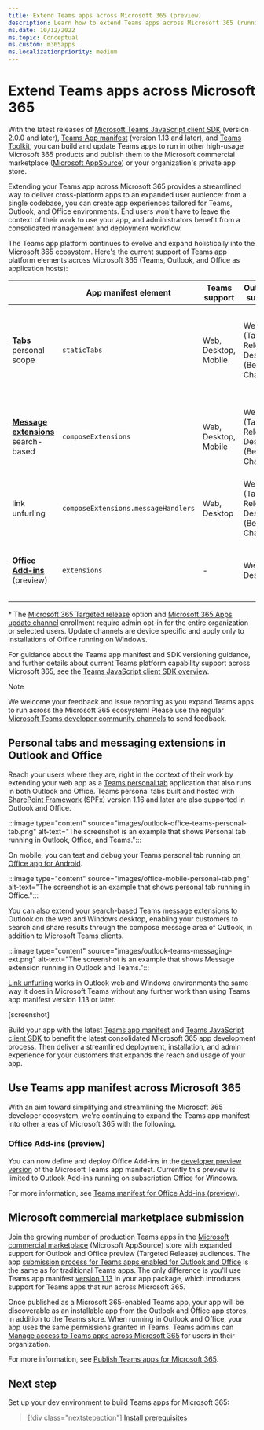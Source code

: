```yaml
---
title: Extend Teams apps across Microsoft 365 (preview)
description: Learn how to extend Teams apps across Microsoft 365 (running in Teams, Outlook, and Office as application hosts).
ms.date: 10/12/2022
ms.topic: Conceptual
ms.custom: m365apps
ms.localizationpriority: medium
---
```

# Extend Teams apps across Microsoft 365

With the latest releases of [Microsoft Teams JavaScript client SDK](../tabs/how-to/using-teams-client-sdk.md) (version 2.0.0 and later), [Teams App manifest](../resources/schema/manifest-schema.md) (version 1.13 and later), and [Teams Toolkit](../toolkit/visual-studio-code-overview.md), you can build and update Teams apps to run in other high-usage Microsoft 365 products and publish them to the Microsoft commercial marketplace ([Microsoft AppSource](https://appsource.microsoft.com/)) or your organization's private app store.

Extending your Teams app across Microsoft 365 provides a streamlined way to deliver cross-platform apps to an expanded user audience: from a single codebase, you can create app experiences tailored for Teams, Outlook, and Office environments. End users won't have to leave the context of their work to use your app, and administrators benefit from a consolidated management and deployment workflow.

The Teams app platform continues to evolve and expand holistically into the Microsoft 365 ecosystem. Here's the current support of Teams app platform elements across Microsoft 365 (Teams, Outlook, and Office as application hosts):

|          | App manifest element | Teams support |Outlook* support | Office* support | Notes |
|--|--|--|--|--|--|
| [**Tabs**](../tabs/what-are-tabs.md) personal scope    |`staticTabs`  | Web, Desktop, Mobile | Web (Targeted Release), Desktop (Beta Channel) | Web (Targeted Release), Desktop (Beta Channel),  Mobile (Android)| Channel and group scope not yet supported for Microsoft 365. See [notes](../tabs/how-to/using-teams-client-sdk.md#microsoft-365-support-running-teams-apps-in-office-and-outlook).
| [**Message extensions**](../messaging-extensions/what-are-messaging-extensions.md) search-based| `composeExtensions` | Web, Desktop, Mobile| Web (Targeted Release), Desktop (Beta Channel)| - |Action-based not yet supported for Microsoft 365. See [notes](extend-m365-teams-message-extension.md#preview-your-message-extension-in-outlook). |
| link unfurling | `composeExtensions.messageHandlers` | Web, Desktop | Web (Targeted Release), Desktop (Beta Channel) | - | See [notes](extend-m365-teams-message-extension.md#link-unfurling) |
| [**Office Add-ins**](/office/dev/add-ins/develop/json-manifest-overview) (preview) | `extensions` | - | Web, Desktop | - | Only available in [devPreview](../resources/schema/manifest-schema-dev-preview.md) manifest version. See [notes](#office-add-ins-preview).|

\* The [Microsoft 365 Targeted release](/microsoft-365/admin/manage/release-options-in-office-365) option and [Microsoft 365 Apps update channel](/deployoffice/change-update-channels) enrollment require admin opt-in for the entire organization or selected users. Update channels are device specific and apply only to installations of Office running on Windows.

For guidance about the Teams app manifest and SDK versioning guidance, and further details about current Teams platform capability support across Microsoft 365, see the [Teams JavaScript client SDK overview](../tabs/how-to/using-teams-client-sdk.md).

> [!NOTE]
> We welcome your feedback and issue reporting as you expand Teams apps to run across the Microsoft 365 ecosystem! Please use the regular [Microsoft Teams developer community channels](/microsoftteams/platform/feedback) to send feedback.

## Personal tabs and messaging extensions in Outlook and Office

Reach your users where they are, right in the context of their work by extending your web app as a [Teams personal tab](extend-m365-teams-personal-tab.md) application that also runs in both Outlook and Office. Teams personal tabs built and hosted with [SharePoint Framework](extend-m365-teams-personal-tab.md#sharepoint-framework-spfx-apps) (SPFx) version 1.16 and later are also supported in Outlook and Office.

:::image type="content" source="images/outlook-office-teams-personal-tab.png" alt-text="The screenshot is an example that shows Personal tab running in Outlook, Office, and Teams.":::

On mobile, you can test and debug your Teams personal tab running on [Office app for Android](extend-m365-teams-personal-tab.md#office-app-for-android).

:::image type="content" source="images/office-mobile-personal-tab.png" alt-text="The screenshot is an example that shows personal tab running in Office.":::

You can also extend your search-based [Teams message extensions](extend-m365-teams-message-extension.md) to Outlook on the web and Windows desktop, enabling your customers to search and share results through the compose message area of Outlook, in addition to Microsoft Teams clients.

:::image type="content" source="images/outlook-teams-messaging-ext.png" alt-text="The screenshot is an example that shows Message extension running in Outlook and Teams.":::

[Link unfurling](extend-m365-teams-message-extension.md#link-unfurling)  works in Outlook web and Windows environments the same way it does in Microsoft Teams without any further work than using Teams app manifest version 1.13 or later.

[screenshot]

Build your app with the latest [Teams app manifest](../resources/schema/manifest-schema.md) and [Teams JavaScript client SDK](../tabs/how-to/using-teams-client-sdk.md) to benefit the latest consolidated Microsoft 365 app development process. Then deliver a streamlined deployment, installation, and admin experience for your customers that expands the reach and usage of your app.

## Use Teams app manifest across Microsoft 365

With an aim toward simplifying and streamlining the Microsoft 365 developer ecosystem, we're continuing to expand the Teams app manifest into other areas of Microsoft 365 with the following.

### Office Add-ins (preview)

You can now define and deploy Office Add-ins in the [developer preview version](../resources/schema/manifest-schema-dev-preview.md) of the Microsoft Teams app manifest. Currently this preview is limited to Outlook Add-ins running on subscription Office for Windows.

For more information, see [Teams manifest for Office Add-ins (preview)](/office/dev/add-ins/develop/json-manifest-overview).

## Microsoft commercial marketplace submission

Join the growing number of production Teams apps in the [Microsoft commercial marketplace](https://appsource.microsoft.com/) (Microsoft AppSource) store with expanded support for Outlook and Office preview (Targeted Release) audiences. The app [submission process for Teams apps enabled for Outlook and Office](../concepts/deploy-and-publish/appsource/publish.md) is the same as for traditional Teams apps. The only difference is you'll use Teams app manifest [version 1.13](../tabs/how-to/using-teams-client-sdk.md) in your app package, which introduces support for Teams apps that run across Microsoft 365.

Once published as a Microsoft 365-enabled Teams app, your app will be discoverable as an installable app from the Outlook and Office app stores, in addition to the Teams store. When running in Outlook and Office, your app uses the same permissions granted in Teams. Teams admins can [Manage access to Teams apps across Microsoft 365](/MicrosoftTeams/manage-third-party-teams-apps) for users in their organization.

For more information, see [Publish Teams apps for Microsoft 365](publish.md).

## Next step

Set up your dev environment to build Teams apps for Microsoft 365:

> [!div class="nextstepaction"]
> [Install prerequisites](prerequisites.md)
